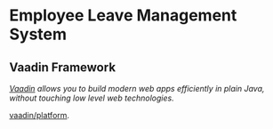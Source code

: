 # Employee Leave Management System
## Vaadin Framework

*[Vaadin](https://vaadin.com) allows you to build modern web apps efficiently in plain Java, without touching low level web technologies.*

[vaadin/platform](https://github.com/vaadin/platform).
